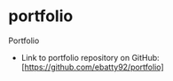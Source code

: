 # portfolio

Portfolio

* Link to portfolio repository on GitHub: [https://github.com/ebatty92/portfolio]
